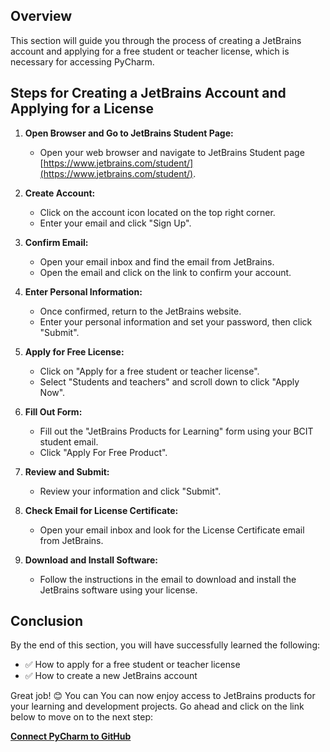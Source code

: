 ## Overview

This section will guide you through the process of creating a JetBrains account and applying for a free student or teacher license, which is necessary for accessing PyCharm.

## Steps for Creating a JetBrains Account and Applying for a License

1. **Open Browser and Go to JetBrains Student Page:**
     - Open your web browser and navigate to JetBrains Student page [https://www.jetbrains.com/student/](https://www.jetbrains.com/student/).

2. **Create Account:**
    - Click on the account icon located on the top right corner.
    - Enter your email and click "Sign Up".

3. **Confirm Email:**
    - Open your email inbox and find the email from JetBrains.
    - Open the email and click on the link to confirm your account.

4. **Enter Personal Information:**
    - Once confirmed, return to the JetBrains website.
    - Enter your personal information and set your password, then click "Submit".

5. **Apply for Free License:**
    - Click on "Apply for a free student or teacher license".
    - Select "Students and teachers" and scroll down to click "Apply Now".

6. **Fill Out Form:**
    - Fill out the "JetBrains Products for Learning" form using your BCIT student email.
    - Click "Apply For Free Product".

7. **Review and Submit:**
    - Review your information and click "Submit".

8. **Check Email for License Certificate:**
    - Open your email inbox and look for the License Certificate email from JetBrains.

9. **Download and Install Software:**
    - Follow the instructions in the email to download and install the JetBrains software using your license.

## Conclusion

By the end of this section, you will have successfully learned the following:

- ✅ How to apply for a free student or teacher license
- ✅ How to create a new JetBrains account

Great job! 😊 You can You can now enjoy access to JetBrains products for your learning and development projects. Go ahead and click on the link below to move on to the next step:

**[Connect PyCharm to GitHub](pycharmInstallation.md)**
